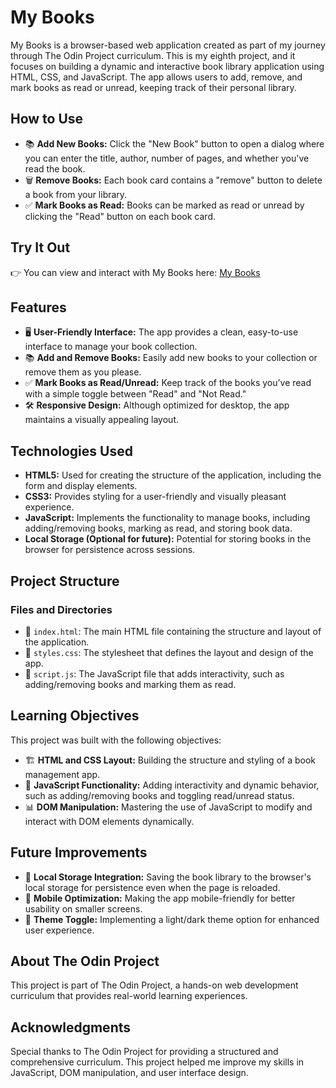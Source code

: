 # My Books

My Books is a browser-based web application created as part of my journey through The Odin Project curriculum. This is my eighth project, and it focuses on building a dynamic and interactive book library application using HTML, CSS, and JavaScript. The app allows users to add, remove, and mark books as read or unread, keeping track of their personal library.

## How to Use

- 📚 **Add New Books:** Click the "New Book" button to open a dialog where you can enter the title, author, number of pages, and whether you've read the book.
- 🗑️ **Remove Books:** Each book card contains a "remove" button to delete a book from your library.
- ✅ **Mark Books as Read:** Books can be marked as read or unread by clicking the "Read" button on each book card.

## Try It Out

👉 You can view and interact with My Books here: [My Books](https://kyusuku.github.io/library/)

## Features

- 🖥️ **User-Friendly Interface:** The app provides a clean, easy-to-use interface to manage your book collection.
- 📚 **Add and Remove Books:** Easily add new books to your collection or remove them as you please.
- ✅ **Mark Books as Read/Unread:** Keep track of the books you’ve read with a simple toggle between "Read" and "Not Read."
- 🛠️ **Responsive Design:** Although optimized for desktop, the app maintains a visually appealing layout.

## Technologies Used

- **HTML5:** Used for creating the structure of the application, including the form and display elements.
- **CSS3:** Provides styling for a user-friendly and visually pleasant experience.
- **JavaScript:** Implements the functionality to manage books, including adding/removing books, marking as read, and storing book data.
- **Local Storage (Optional for future):** Potential for storing books in the browser for persistence across sessions.

## Project Structure

### Files and Directories

- 📄 `index.html`: The main HTML file containing the structure and layout of the application.
- 🎨 `styles.css`: The stylesheet that defines the layout and design of the app.
- 📜 `script.js`: The JavaScript file that adds interactivity, such as adding/removing books and marking them as read.

## Learning Objectives

This project was built with the following objectives:

- 🏗 **HTML and CSS Layout:** Building the structure and styling of a book management app.
- 🎨 **JavaScript Functionality:** Adding interactivity and dynamic behavior, such as adding/removing books and toggling read/unread status.
- 📊 **DOM Manipulation:** Mastering the use of JavaScript to modify and interact with DOM elements dynamically.

## Future Improvements

- 🔄 **Local Storage Integration:** Saving the book library to the browser's local storage for persistence even when the page is reloaded.
- 📱 **Mobile Optimization:** Making the app mobile-friendly for better usability on smaller screens.
- 🎨 **Theme Toggle:** Implementing a light/dark theme option for enhanced user experience.

## About The Odin Project

This project is part of The Odin Project, a hands-on web development curriculum that provides real-world learning experiences.

## Acknowledgments

Special thanks to The Odin Project for providing a structured and comprehensive curriculum. This project helped me improve my skills in JavaScript, DOM manipulation, and user interface design.
